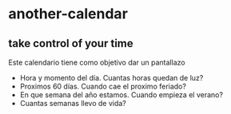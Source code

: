 # another-calendar
## take control of your time

Este calendario tiene como objetivo dar un pantallazo

 - Hora y momento del día. Cuantas horas quedan de luz?
 - Proximos 60 días. Cuando cae el proximo feriado?
 - En que semana del año estamos. Cuando empieza el verano?
 - Cuantas semanas llevo de vida?